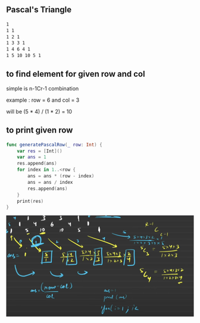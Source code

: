 ## Pascal's Triangle

```markdown
1
1 1
1 2 1
1 3 3 1
1 4 6 4 1
1 5 10 10 5 1
```

## to find element for given row and col 

simple is n-1Cr-1 combination 
 
example : row = 6 and col = 3    

will be (5 * 4) / (1 * 2) = 10


## to print given row  

```swift
func generatePascalRow(_ row: Int) {
    var res = [Int]()
    var ans = 1
    res.append(ans)
    for index in 1..<row {
        ans = ans * (row - index)
        ans = ans / index
        res.append(ans)
    }
    print(res)
}

```


![Alt text](/images_arr/pascal.png)
